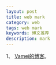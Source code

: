 ```yaml
---
layout: post
title: web mark
category: web
tags: web mark
keywords: 博文推荐
description: mark
---
```



1、 [Vamei的博客](http://www.cnblogs.com/vamei/)。